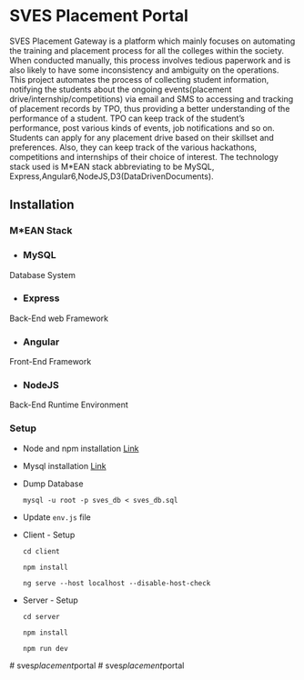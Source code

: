 # SVES Placement Portal

SVES Placement Gateway is a platform which mainly focuses on automating the training and placement process for all the colleges within the society. When conducted manually, this process involves tedious paperwork and is also likely to have some inconsistency and ambiguity on the operations. This project automates the process of collecting student information, notifying the students about the ongoing events(placement drive/internship/competitions) via email and SMS to accessing and tracking of placement records by TPO, thus providing a better understanding of the performance of a student. TPO can keep track of the student’s performance, post various kinds of events, job notifications and so on. Students can apply for any placement drive based on their skillset and preferences. Also, they can keep track of the various hackathons, competitions and internships of their choice of interest. The technology stack used is M*EAN stack abbreviating to be MySQL,  Express,Angular6,NodeJS,D3(DataDrivenDocuments).

## Installation

### M*EAN Stack
  
* ### MySQL
Database System
* ### Express
Back-End web Framework
* ### Angular 
Front-End Framework
* ### NodeJS
Back-End Runtime Environment

### Setup 

  * Node and npm installation [Link](https://www.npmjs.com/get-npm)

  * Mysql installation [Link](https://overiq.com/installing-mysql-windows-linux-and-mac/)
  
  * Dump Database
  
    `mysql -u root -p sves_db < sves_db.sql`

  * Update `env.js` file 
  
  * Client - Setup
 
    `cd client`

    `npm install`

    `ng serve --host localhost --disable-host-check`

  * Server - Setup

    `cd server`

    `npm install`

    `npm run dev`
    
#   s v e s _ p l a c e m e n t _ p o r t a l  
 #   s v e s _ p l a c e m e n t _ p o r t a l  
 